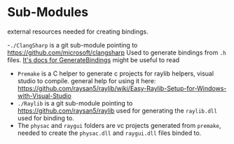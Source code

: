 # Sub-Modules

external resources needed for creating bindings.

-`./ClangSharp` is a git sub-module pointing to https://github.com/microsoft/clangsharp Used to generate bindings from `.h` files. [It's docs for GenerateBindings](https://github.com/microsoft/clangsharp#generating-bindings) might be useful to read
- `Premake` is a C helper to generate c projects for raylib helpers, visual studio to compile.   general help for using it here: https://github.com/raysan5/raylib/wiki/Easy-Raylib-Setup-for-Windows-with-Visual-Studio
- `./Raylib` is a git sub-module pointing to https://github.com/raysan5/raylib  used for generating the `raylib.dll` used for binding to.
- The `physac` and `raygui` folders are vc projects generated from `premake`, needed to create the `physac.dll` and `raygui.dll` files binded to.